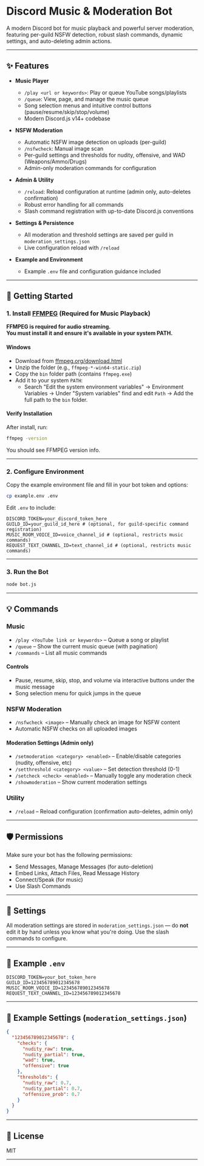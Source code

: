 # Discord Music & Moderation Bot

A modern Discord bot for music playback and powerful server moderation, featuring per-guild NSFW detection, robust slash commands, dynamic settings, and auto-deleting admin actions.

---

## ✨ Features

- **Music Player**
  - `/play <url or keywords>`: Play or queue YouTube songs/playlists
  - `/queue`: View, page, and manage the music queue
  - Song selection menus and intuitive control buttons (pause/resume/skip/stop/volume)
  - Modern Discord.js v14+ codebase

- **NSFW Moderation**
  - Automatic NSFW image detection on uploads (per-guild)
  - `/nsfwcheck`: Manual image scan
  - Per-guild settings and thresholds for nudity, offensive, and WAD (Weapons/Ammo/Drugs)
  - Admin-only moderation commands for configuration

- **Admin & Utility**
  - `/reload`: Reload configuration at runtime (admin only, auto-deletes confirmation)
  - Robust error handling for all commands
  - Slash command registration with up-to-date Discord.js conventions

- **Settings & Persistence**
  - All moderation and threshold settings are saved per guild in `moderation_settings.json`
  - Live configuration reload with `/reload`

- **Example and Environment**
  - Example `.env` file and configuration guidance included

---

## 🚀 Getting Started

### 1. Install [FFMPEG](https://ffmpeg.org/) (Required for Music Playback)

**FFMPEG is required for audio streaming.  
You must install it and ensure it's available in your system PATH.**

#### Windows

- Download from [ffmpeg.org/download.html](https://ffmpeg.org/download.html)
- Unzip the folder (e.g., `ffmpeg-*-win64-static.zip`)
- Copy the `bin` folder path (contains `ffmpeg.exe`)
- Add it to your system `PATH`:
  - Search "Edit the system environment variables" → Environment Variables → Under "System variables" find and edit `Path` → Add the full path to the `bin` folder.

#### Verify Installation

After install, run:

```bash
ffmpeg -version
```

You should see FFMPEG version info.

---

### 2. Configure Environment

Copy the example environment file and fill in your bot token and options:

```bash
cp example.env .env
```

Edit `.env` to include:

```
DISCORD_TOKEN=your_discord_token_here
GUILD_ID=your_guild_id_here # (optional, for guild-specific command registration)
MUSIC_ROOM_VOICE_ID=voice_channel_id # (optional, restricts music commands)
REQUEST_TEXT_CHANNEL_ID=text_channel_id # (optional, restricts music commands)
```

---

### 3. Run the Bot

```bash
node bot.js
```

---

## 💡 Commands

### Music

- `/play <YouTube link or keywords>` – Queue a song or playlist
- `/queue` – Show the current music queue (with pagination)
- `/commands` – List all music commands

#### Controls

- Pause, resume, skip, stop, and volume via interactive buttons under the music message
- Song selection menu for quick jumps in the queue

### NSFW Moderation

- `/nsfwcheck <image>` – Manually check an image for NSFW content
- Automatic NSFW checks on all uploaded images

#### Moderation Settings (Admin only)

- `/setmoderation <category> <enabled>` – Enable/disable categories (nudity, offensive, etc)
- `/setthreshold <category> <value>` – Set detection threshold (0-1)
- `/setcheck <check> <enabled>` – Manually toggle any moderation check
- `/showmoderation` – Show current moderation settings

### Utility

- `/reload` – Reload configuration (confirmation auto-deletes, admin only)

---

## 🛡️ Permissions

Make sure your bot has the following permissions:

- Send Messages, Manage Messages (for auto-deletion)
- Embed Links, Attach Files, Read Message History
- Connect/Speak (for music)
- Use Slash Commands

---

## 🔧 Settings

All moderation settings are stored in `moderation_settings.json` — do **not** edit it by hand unless you know what you're doing. Use the slash commands to configure.

---

## 🧪 Example `.env`

```
DISCORD_TOKEN=your_bot_token_here
GUILD_ID=123456789012345678
MUSIC_ROOM_VOICE_ID=123456789012345678
REQUEST_TEXT_CHANNEL_ID=123456789012345678
```

---

## 📂 Example Settings (`moderation_settings.json`)

```json
{
  "123456789012345678": {
    "checks": {
      "nudity_raw": true,
      "nudity_partial": true,
      "wad": true,
      "offensive": true
    },
    "thresholds": {
      "nudity_raw": 0.7,
      "nudity_partial": 0.7,
      "offensive_prob": 0.7
    }
  }
}
```

---

## 📝 License

MIT

---